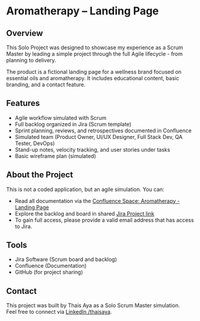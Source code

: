 # Aromatherapy – Landing Page

## Overview
This Solo Project was designed to showcase my experience as a Scrum Master by leading a simple project through the full Agile lifecycle - from planning to delivery.

The product is a fictional landing page for a wellness brand focused on essential oils and aromatherapy. It includes educational content, basic branding, and a contact feature.

## Features
- Agile workflow simulated with Scrum
- Full backlog organized in Jira (Scrum template)
- Sprint planning, reviews, and retrospectives documented in Confluence
- Simulated team (Product Owner, UI/UX Designer, Full Stack Dev, QA Tester, DevOps)
- Stand-up notes, velocity tracking, and user stories under tasks
- Basic wireframe plan (simulated)

## About the Project
This is not a coded application, but an agile simulation.
You can:
- Read all documentation via the [Confluence Space: Aromatherapy - Landing Page](https://thaisinatomi.atlassian.net/wiki/spaces/sol/overview)
- Explore the backlog and board in shared [Jira Project link](https://thaisinatomi.atlassian.net/jira/software/projects/SOL/boards/68/backlog?atlOrigin=eyJpIjoiZjYzOTMzZThkOTcyNGUwZTkwYmNjN2VjMTdlZDMwZjgiLCJwIjoiaiJ9)
- To gain full access, please provide a valid email address that has access to Jira.

## Tools
- Jira Software (Scrum board and backlog)
- Confluence (Documentation)
- GitHub (for project sharing)

## Contact
This project was built by Thais Aya as a Solo Scrum Master simulation.  
Feel free to connect via [LinkedIn /thaisaya](https://www.linkedin.com/in/thaisaya/).
